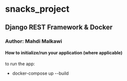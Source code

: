 # snacks_project

## Django REST Framework & Docker
### Author: Mahdi Malkawi
#### How to initialize/run your application (where applicable)
to run the app:
- docker-compose up --build
